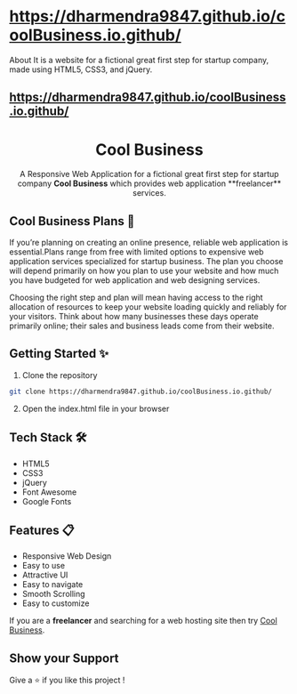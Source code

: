 # https://dharmendra9847.github.io/coolBusiness.io.github/
About It is a website for a fictional great first step for startup company, made using HTML5, CSS3, and jQuery.
## https://dharmendra9847.github.io/coolBusiness.io.github/
 <h1 align="center">Cool Business</h1>
  <p align="center">A Responsive Web Application for a fictional great first step for startup company <b>Cool Business</b> which provides web application **freelancer** services.</p>

## Cool Business Plans 📜

If you’re planning on creating an online presence, reliable web application is essential.Plans range from free with limited options to expensive web application services specialized for  startup business. The plan you choose will depend primarily on how you plan to use your website and how much you have budgeted for web application and web designing services.

Choosing the right step and plan will mean having access to the right allocation of resources to keep your website loading quickly and reliably for your visitors. Think about how many businesses these days operate primarily online; their sales and business leads come from their website.

## Getting Started ✨

1. Clone the repository

```bash
git clone https://dharmendra9847.github.io/coolBusiness.io.github/
```

2. Open the index.html file in your browser

## Tech Stack 🛠️

- HTML5
- CSS3
- jQuery
- Font Awesome
- Google Fonts

## Features 📋

- Responsive Web Design
- Easy to use
- Attractive UI
- Easy to navigate
- Smooth Scrolling
- Easy to customize

If you are a **freelancer** and searching for a web hosting site then try [Cool Business](https://dharmendra9847.github.io/coolBusiness.io.github/index.html).

## Show your Support

Give a ⭐️ if you like this project !
